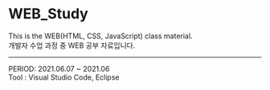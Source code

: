 # WEB_Study
This is the WEB(HTML, CSS, JavaScript) class material.      
개발자 수업 과정 중 WEB 공부 자료입니다.     
___
PERIOD: 2021.06.07 ~ 2021.06    
Tool : Visual Studio Code, Eclipse   
